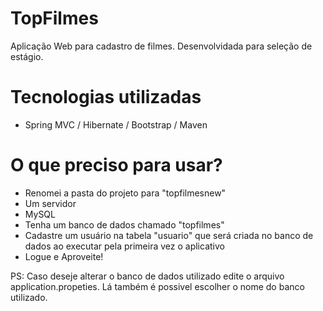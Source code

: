 ﻿# TopFilmes
Aplicação Web para cadastro de filmes. Desenvolvidada para seleção de estágio.

# Tecnologias utilizadas 

- Spring MVC / Hibernate / Bootstrap / Maven

# O que preciso para usar?

- Renomei a pasta do projeto para "topfilmesnew"
- Um servidor
- MySQL 
- Tenha um banco de dados chamado "topfilmes"
- Cadastre um usuário na tabela "usuario" que será criada no banco de dados ao executar pela primeira vez o aplicativo
- Logue e Aproveite!

PS: Caso deseje alterar o banco de dados utilizado edite o arquivo application.propeties. Lá também é possivel escolher o nome do banco utilizado.
